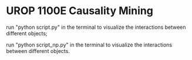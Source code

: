 # UROP 1100E Causality Mining

run "python script.py" in the terminal to visualize the interactions between different objects;

run "python script_np.py" in the terminal to visualize the interactions between different objects.
